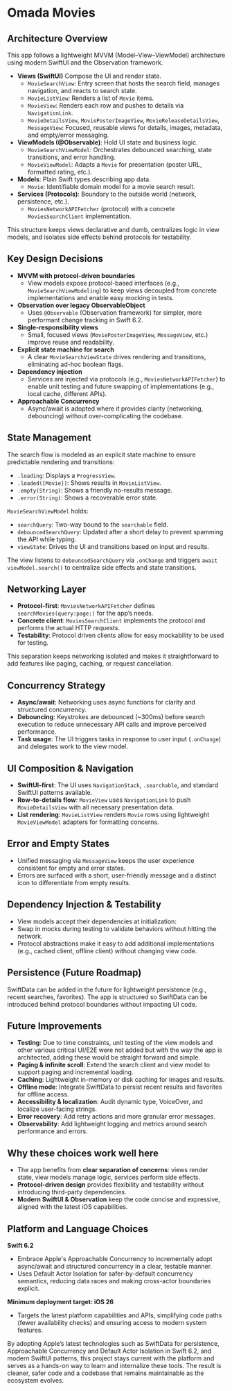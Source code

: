 # Omada Movies

## Architecture Overview

This app follows a lightweight MVVM (Model–View–ViewModel) architecture using modern SwiftUI and the Observation framework.

- **Views (SwiftUI)** Compose the UI and render state.
  - `MovieSearchView`: Entry screen that hosts the search field, manages navigation, and reacts to search state.
  - `MovieListView`: Renders a list of `Movie` items.
  - `MovieView`: Renders each row and pushes to details via `NavigationLink`.
  - `MovieDetailsView`, `MoviePosterImageView`, `MovieReleaseDetailsView`, `MessageView`: Focused, reusable views for details, images, metadata, and empty/error messaging.
- **ViewModels (@Observable)**: Hold UI state and business logic.
  - `MovieSearchViewModel`: Orchestrates debounced searching, state transitions, and error handling.
  - `MovieViewModel`: Adapts a `Movie` for presentation (poster URL, formatted rating, etc.).
- **Models**: Plain Swift types describing app data.
  - `Movie`: Identifiable domain model for a movie search result.
- **Services (Protocols)**: Boundary to the outside world (network, persistence, etc.).
  - `MoviesNetworkAPIFetcher` (protocol) with a concrete `MoviesSearchClient` implementation.

This structure keeps views declarative and dumb, centralizes logic in view models, and isolates side effects behind protocols for testability.

## Key Design Decisions

- **MVVM with protocol-driven boundaries**
  - View models expose protocol-based interfaces (e.g., `MovieSearchViewModeling`) to keep views decoupled from concrete implementations and enable easy mocking in tests.
- **Observation over legacy ObservableObject**
  - Uses `@Observable` (Observation framework) for simpler, more performant change tracking in Swift 6.2.
- **Single-responsibility views**
  - Small, focused views (`MoviePosterImageView`, `MessageView`, etc.) improve reuse and readability.
- **Explicit state machine for search**
  - A clear `MovieSearchViewState` drives rendering and transitions, eliminating ad-hoc boolean flags.
- **Dependency injection**
  - Services are injected via protocols (e.g., `MoviesNetworkAPIFetcher`) to enable unit testing and future swapping of implementations (e.g., local cache, different APIs).
- **Approachable Concurrency**
  - Async/await is adopted where it provides clarity (networking, debouncing) without over-complicating the codebase.

## State Management

The search flow is modeled as an explicit state machine to ensure predictable rendering and transitions:

- `.loading`: Displays a `ProgressView`.
- `.loaded([Movie])`: Shows results in `MovieListView`.
- `.empty(String)`: Shows a friendly no-results message.
- `.error(String)`: Shows a recoverable error state.

`MovieSearchViewModel` holds:
- `searchQuery`: Two-way bound to the `searchable` field.
- `debouncedSearchQuery`: Updated after a short delay to prevent spamming the API while typing.
- `viewState`: Drives the UI and transitions based on input and results.

The view listens to `debouncedSearchQuery` via `.onChange` and triggers `await viewModel.search()` to centralize side effects and state transitions.

## Networking Layer

- **Protocol-first**: `MoviesNetworkAPIFetcher` defines `searchMovies(query:page:)` for the app’s needs.
- **Concrete client**: `MoviesSearchClient` implements the protocol and performs the actual HTTP requests.
- **Testability**: Protocol driven clients allow for easy mockability to be used for testing.

This separation keeps networking isolated and makes it straightforward to add features like paging, caching, or request cancellation.

## Concurrency Strategy

- **Async/await**: Networking uses async functions for clarity and structured concurrency.
- **Debouncing**: Keystrokes are debounced (~300ms) before search execution to reduce unnecessary API calls and improve perceived performance.
- **Task usage**: The UI triggers tasks in response to user input (`.onChange`) and delegates work to the view model.

## UI Composition & Navigation

- **SwiftUI-first**: The UI uses `NavigationStack`, `.searchable`, and standard SwiftUI patterns available.
- **Row-to-details flow**: `MovieView` uses `NavigationLink` to push `MovieDetailsView` with all necessary presentation data.
- **List rendering**: `MovieListView` renders `Movie` rows using lightweight `MovieViewModel` adapters for formatting concerns.

## Error and Empty States

- Unified messaging via `MessageView` keeps the user experience consistent for empty and error states.
- Errors are surfaced with a short, user-friendly message and a distinct icon to differentiate from empty results.

## Dependency Injection & Testability

- View models accept their dependencies at initialization:
- Swap in mocks during testing to validate behaviors without hitting the network.
- Protocol abstractions make it easy to add additional implementations (e.g., cached client, offline client) without changing view code.

## Persistence (Future Roadmap)

SwiftData can be added in the future for lightweight persistence (e.g., recent searches, favorites). The app is structured so SwiftData can be introduced behind protocol boundaries without impacting UI code.

## Future Improvements

- **Testing**: Due to time constraints, unit testing of the view models and other various critical UI/E2E were not added but with the way the app is architected, adding these would be straight forward and simple.
- **Paging & infinite scroll**: Extend the search client and view model to support paging and incremental loading.
- **Caching**: Lightweight in-memory or disk caching for images and results.
- **Offline mode**: Integrate SwiftData to persist recent results and favorites for offline access.
- **Accessibility & localization**: Audit dynamic type, VoiceOver, and localize user-facing strings.
- **Error recovery**: Add retry actions and more granular error messages.
- **Observability**: Add lightweight logging and metrics around search performance and errors.

## Why these choices work well here

- The app benefits from **clear separation of concerns**: views render state, view models manage logic, services perform side effects.
- **Protocol-driven design** provides flexibility and testability without introducing third-party dependencies.
- **Modern SwiftUI & Observation** keep the code concise and expressive, aligned with the latest iOS capabilities.

## Platform and Language Choices

**Swift 6.2**
  - Embrace Apple's Approachable Concurrency to incrementally adopt async/await and structured concurrency in a clear, testable manner.
  - Uses Default Actor Isolation for safer-by-default concurrency semantics, reducing data races and making cross-actor boundaries explicit.

**Minimum deployment target: iOS 26**
  - Targets the latest platform capabilities and APIs, simplifying code paths (fewer availability checks) and ensuring access to modern system features.

By adopting Apple’s latest technologies such as SwiftData for persistence, Approachable Concurrency and Default Actor Isolation in Swift 6.2, and modern SwiftUI patterns, this project stays current with the platform and serves as a hands-on way to learn and internalize these tools. The result is cleaner, safer code and a codebase that remains maintainable as the ecosystem evolves.

